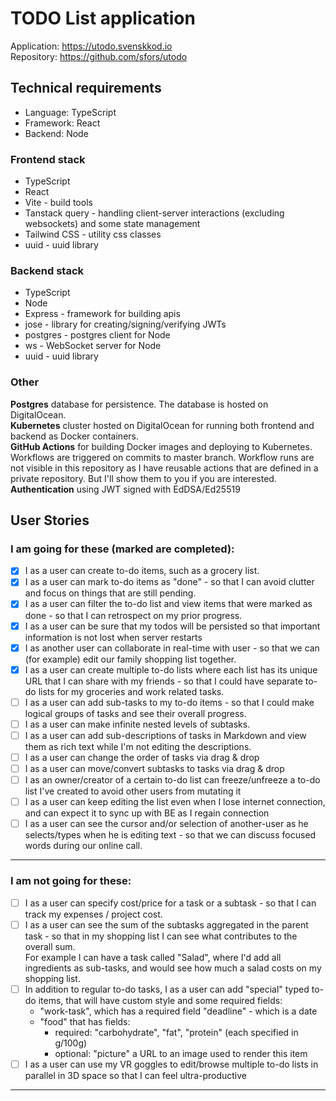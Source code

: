 # TODO List application

Application: https://utodo.svenskkod.io  
Repository: https://github.com/sfors/utodo

## Technical requirements
- Language: TypeScript
- Framework: React
- Backend: Node

### Frontend stack

- TypeScript
- React
- Vite - build tools
- Tanstack query - handling client-server interactions (excluding websockets) and some state management
- Tailwind CSS - utility css classes
- uuid - uuid library

### Backend stack

- TypeScript
- Node
- Express - framework for building apis
- jose - library for creating/signing/verifying JWTs
- postgres - postgres client for Node
- ws - WebSocket server for Node
- uuid - uuid library

### Other

**Postgres** database for persistence. The database is hosted on DigitalOcean.  
**Kubernetes** cluster hosted on DigitalOcean for running both frontend and backend as Docker containers.  
**GitHub Actions** for building Docker images and deploying to Kubernetes. Workflows are triggered on commits to master
branch. Workflow runs are not visible in this repository as I have reusable actions that are defined in a private
repository. But I'll show them to you if you are interested.  
**Authentication** using JWT signed with EdDSA/Ed25519  

## User Stories

### I am going for these (marked are completed):
- [x] I as a user can create to-do items, such as a grocery list.
- [x] I as a user can mark to-do items as "done" - so that I can avoid clutter and focus on things that are still pending.
- [x] I as a user can filter the to-do list and view items that were marked as done - so that I can retrospect on my prior progress.
- [x] I as a user can be sure that my todos will be persisted so that important information is not lost when server restarts
- [x] I as another user can collaborate in real-time with user - so that we can (for example) edit our family shopping list together.
- [x] I as a user can create multiple to-do lists where each list has its unique URL that I can share with my friends - so that I could have separate to-do lists for my groceries and work related tasks.
- [ ] I as a user can add sub-tasks to my to-do items - so that I could make logical groups of tasks and see their overall progress.
- [ ] I as a user can make infinite nested levels of subtasks.
- [ ] I as a user can add sub-descriptions of tasks in Markdown and view them as rich text while I'm not editing the descriptions.
- [ ] I as a user can change the order of tasks via drag & drop
- [ ] I as a user can move/convert subtasks to tasks via drag & drop
- [ ] I as an owner/creator of a certain to-do list can freeze/unfreeze a to-do list I've created to avoid other users from mutating it
- [ ] I as a user can keep editing the list even when I lose internet connection, and can expect it to sync up with BE as I regain connection
- [ ] I as a user can see the cursor and/or selection of another-user as he selects/types when he is editing text - so that we can discuss focused words during our online call.
---
### I am not going for these:
- [ ] I as a user can specify cost/price for a task or a subtask - so that I can track my expenses / project cost.
- [ ] I as a user can see the sum of the subtasks aggregated in the parent task - so that in my shopping list I can see what contributes to the overall sum.  
For example I can have a task called "Salad", where I'd add all ingredients as sub-tasks, and would see how much a salad costs on my shopping list.
- [ ] In addition to regular to-do tasks, I as a user can add "special" typed to-do items, that will have custom style and some required fields:  
  - "work-task", which has a required field "deadline" - which is a date
  - "food" that has fields:
    - required: "carbohydrate", "fat", "protein" (each specified in g/100g)
    - optional: "picture" a URL to an image used to render this item
- [ ] I as a user can use my VR goggles to edit/browse multiple to-do lists in parallel in 3D space so that I can feel ultra-productive  
---
